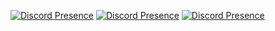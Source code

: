 [![Discord Presence](https://lanyard.matARY.dev/api/:937083750020415499)](https://discord.com/matARY/:937083750020415499)
[![Discord Presence](https://lanyard.cnrad.dev/api/:id)](https://discord.com/users/:id)
[![Discord Presence](https://lanyard.matARY.dev/api/937083750020415499)](https://discord.com/users/937083750020415499)
